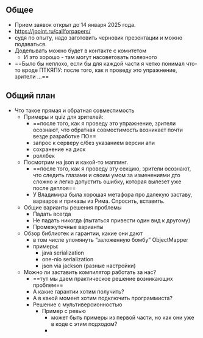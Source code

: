 ## Общее
* Прием заявок открыт до 14 января 2025 года.
* https://jpoint.ru/callforpapers/
* судя по опыту, надо заготовить черновик презентации и можно подаваться. 
* Доделывать можно будет в контакте с комитетом
	* И это хорошо - там могут насоветовать полезного
* ==Было бы неплохо, если бы для каждой части я четко понимал что-то вроде ПТКЯПУ: после того, как я проведу это упражнение, зрители …==

## Общий план
* Что такое прямая и обратная совместимость
	* Примеры и quiz для зрителей:  
		* ==после того, как я проведу это упражнение, зрители осознают, что обратная совместимость возникает почти везде разработке ПО==
		* запрос к серверу с/без указанием версии апи
		* сохранение на диск
		* роллбек
	* Посмотрим на json и какой-то маппинг. 
		* ==после того, как я проведу эту секцию, зрители осознают, что следить глазами и своим умом за изменениями дто сложно и легко допустить ошибку, которая вылезет уже после деплоя==
		* У Владимира была хорошая метафора про далекую заставу, варваров и приказы из Рима. Спросить, вставить.
	* Общие варианты решения проблемы
		* Падать всегда
		* Не падать никогда (пытаться привести один вид к другому)
		* Промежуточные варианты
	* Обзор библиотек и гарантии, какие они дают
		* в том числе упомянуть “заложенную бомбу” ObjectMapper
		* примеры:
			* java serialization
			* one-nio serialization
			* json via jackson (разные настройки)
	* Можно ли заставить компилятор работать за нас?
		* ==тут мы даем практическое решение возникающих проблем==
		* А какие гарантии хотим получить?
		* А в какой момент хотим подключить программиста?
		* Решение с мультиверсионностью
			* Пример с ревью
				* может быть примеры из первой части, но как они уже в коде с этим подходом?
				* 
